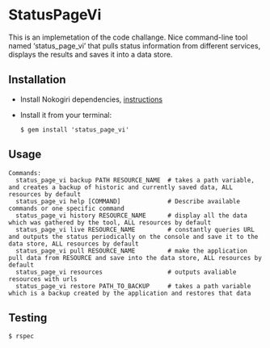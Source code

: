 # StatusPageVi

This is an implemetation of the code challange. Nice command-line tool named ‘status_page_vi’ that pulls status information from different services, displays the results and saves it into a data store.

## Installation

 - Install Nokogiri dependencies, [instructions](http://www.nokogiri.org/tutorials/installing_nokogiri.html)

- Install it from your terminal:

  ```
  $ gem install 'status_page_vi'
  ```

## Usage

```
Commands:
  status_page_vi backup PATH RESOURCE_NAME  # takes a path variable, and creates a backup of historic and currently saved data, ALL resources by default
  status_page_vi help [COMMAND]             # Describe available commands or one specific command
  status_page_vi history RESOURCE_NAME      # display all the data which was gathered by the tool, ALL resources by default
  status_page_vi live RESOURCE_NAME         # constantly queries URL and outputs the status periodically on the console and save it to the data store, ALL resources by default
  status_page_vi pull RESOURCE_NAME         # make the application pull data from RESOURCE and save into the data store, ALL resources by default
  status_page_vi resources                  # outputs avaliable resources with urls
  status_page_vi restore PATH_TO_BACKUP     # takes a path variable which is a backup created by the application and restores that data
```

## Testing
```
$ rspec
```
